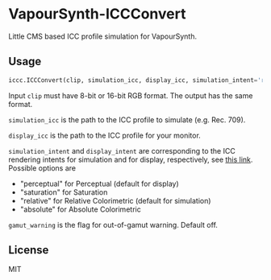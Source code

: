# VapourSynth-ICCConvert

Little CMS based ICC profile simulation for VapourSynth.

## Usage

```python
iccc.ICCConvert(clip, simulation_icc, display_icc, simulation_intent='relative', display_intent='perceptual', gamut_warning=False)
```

Input `clip` must have 8-bit or 16-bit RGB format. The output has the same format.

`simulation_icc` is the path to the ICC profile to simulate (e.g. Rec. 709).

`display_icc` is the path to the ICC profile for your monitor.

`simulation_intent` and `display_intent` are corresponding to the ICC rendering intents for simulation and for display, respectively, see [this link](https://helpx.adobe.com/photoshop-elements/kb/color-management-settings-best-print.html#main-pars_header_1). Possible options are
 - "perceptual" for Perceptual (default for display)
 - "saturation" for Saturation
 - "relative"   for Relative Colorimetric (default for simulation)
 - "absolute"   for Absolute Colorimetric

`gamut_warning` is the flag for out-of-gamut warning. Default off.

## License

MIT

